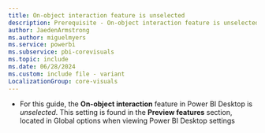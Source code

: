 ```yaml
---
title: On-object interaction feature is unselected
description: Prerequisite - On-object interaction feature is unselected (Preview features)
author: JaedenArmstrong
ms.author: miguelmyers
ms.service: powerbi
ms.subservice: pbi-corevisuals
ms.topic: include
ms.date: 06/28/2024
ms.custom: include file - variant
LocalizationGroup: core-visuals
---
```

- For this guide, the **On-object interaction** feature in Power BI Desktop is *unselected*. This setting is found in the **Preview features** section, located in Global options when viewing Power BI Desktop settings
